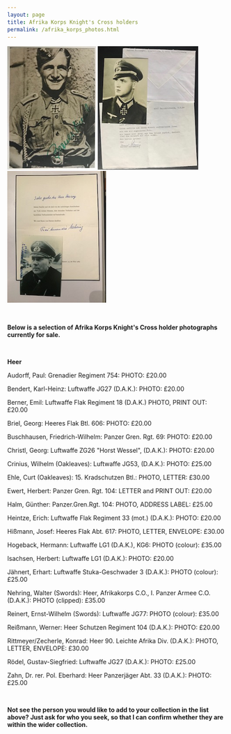```yaml
---
layout: page
title: Afrika Korps Knight's Cross holders
permalink: /afrika_korps_photos.html
---
```


<div id="europeanvolunteer">
<p float="left">
<img src="./assets/Emil Berner.jpg"/>
<img src="./assets/Konrad Rittmeyer.jpg"/>
<img src="./assets/Nehring.JPG"/>
</p>  
<br />
<p><b>Below is a selection of Afrika Korps Knight's Cross holder photographs currently for sale.</b></p>
<br />
<p><b><centre>Heer</centre></b></p>
<p>Audorff,	Paul: Grenadier Regiment 754: PHOTO: £20.00</p>
<p>Bendert,	Karl-Heinz: Luftwaffe	JG27 (D.A.K.): PHOTO: £20.00</p>
<p>Berner,	Emil: Luftwaffe	Flak Regiment 18 (D.A.K.) PHOTO, PRINT OUT: £20.00</p>
<p>Briel,	Georg: Heeres Flak Btl. 606: PHOTO: £20.00</p>
<p>Buschhausen,	Friedrich-Wilhelm: Panzer Gren. Rgt. 69: PHOTO: £20.00</p>
<p>Christl,	Georg: Luftwaffe ZG26 "Horst Wessel", (D.A.K.):	PHOTO:	£20.00</p>
<p>Crinius,	Wilhelm (Oakleaves): Luftwaffe	JG53, (D.A.K.):	PHOTO: £25.00</p>
<p>Ehle,	Curt	(Oakleaves): 15. Kradschutzen Btl.: PHOTO, LETTER: £30.00</p>
<p>Ewert,	Herbert: Panzer Gren. Rgt. 104: LETTER and PRINT OUT:	£20.00</p>
<p>Halm,	Günther: Panzer.Gren.Rgt. 104: PHOTO, ADDRESS LABEL:	£25.00</p>
<p>Heintze,	Erich: Luftwaffe Flak Regiment 33 (mot.) (D.A.K.): PHOTO: £20.00</p>
<p>Hißmann,	Josef: Heeres Flak Abt. 617: PHOTO, LETTER, ENVELOPE: £30.00</p>
<p>Hogeback,	Hermann: Luftwaffe LG1 (D.A.K.), KG6: PHOTO (colour):	£35.00</p>
<p>Isachsen,	Herbert: Luftwaffe LG1 (D.A.K.): PHOTO:	£20.00</p>
<p>Jähnert,	Erhart: Luftwaffe Stuka-Geschwader 3 (D.A.K.):	PHOTO (colour):	£25.00</p>
<p>Nehring,	Walter (Swords): Heer, Afrikakorps C.O., I. Panzer Armee C.O. (D.A.K.):	PHOTO (clipped): £35.00</p>
<p>Reinert,	Ernst-Wilhelm (Swords):	Luftwaffe JG77:	PHOTO (colour):	£35.00</p>
<p>Reißmann,	Werner: Heer Schutzen Regiment 104 (D.A.K.): PHOTO: £20.00</p>
<p>Rittmeyer/Zecherle,	Konrad: Heer 90. Leichte Afrika Div. (D.A.K.): PHOTO, LETTER, ENVELOPE: £30.00</p>
<p>Rödel,	Gustav-Siegfried: Luftwaffe JG27 (D.A.K.): PHOTO: £25.00</p>
<p>Zahn,	Dr. rer. Pol. Eberhard:	Heer Panzerjäger Abt. 33 (D.A.K.): PHOTO: £25.00</p>
<br />
<p><b><centre>Not see the person you would like to add to your collection in the list above? Just ask for who you seek, so that I can confirm whether they are within the wider collection.
